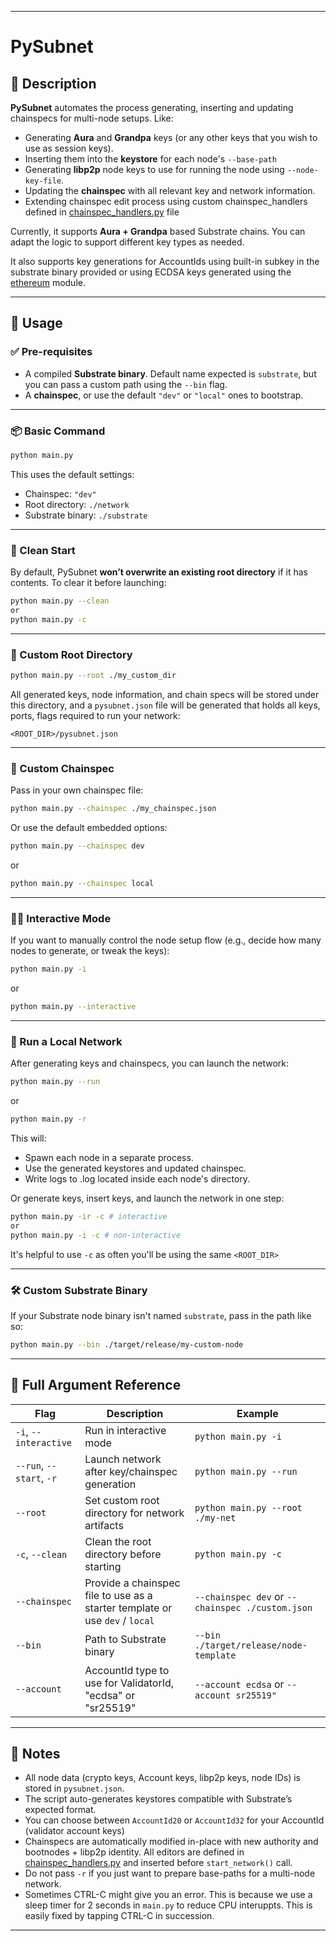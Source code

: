 
---

# PySubnet

## 🔧 Description

**PySubnet** automates the process generating, inserting and updating chainspecs for multi-node setups. Like:

- Generating **Aura** and **Grandpa** keys (or any other keys that you wish to use as session keys).
- Inserting them into the **keystore** for each node's `--base-path`
- Generating **libp2p** node keys to use for running the node using `--node-key-file`.
- Updating the **chainspec** with all relevant key and network information.
- Extending chainspec edit process using custom chainspec_handlers defined in [chainspec_handlers.py](./chainspec_handlers.py) file

Currently, it supports **Aura + Grandpa** based Substrate chains. You can adapt the logic to support different key types as needed.

It also supports key generations for AccountIds using built-in subkey in the substrate binary provided or using ECDSA keys generated using the [ethereum](./ethereum.py) module.

---

## 🚀 Usage

### ✅ Pre-requisites

- A compiled **Substrate binary**. Default name expected is `substrate`, but you can pass a custom path using the `--bin` flag.
- A **chainspec**, or use the default `"dev"` or `"local"` ones to bootstrap.

---

### 📦 Basic Command

```sh
python main.py
```

This uses the default settings:
- Chainspec: `"dev"`
- Root directory: `./network`
- Substrate binary: `./substrate`

---

### 🧹 Clean Start

By default, PySubnet **won’t overwrite an existing root directory** if it has contents. To clear it before launching:

```sh
python main.py --clean 
or 
python main.py -c 
```

---

### 📁 Custom Root Directory

```sh
python main.py --root ./my_custom_dir
```

All generated keys, node information, and chain specs will be stored under this directory, and a `pysubnet.json` file will be generated that holds all keys, ports, flags required to run your network:
```
<ROOT_DIR>/pysubnet.json
```

---

### 📜 Custom Chainspec

Pass in your own chainspec file:

```sh
python main.py --chainspec ./my_chainspec.json
```

Or use the default embedded options:
```sh
python main.py --chainspec dev
```
or
```sh
python main.py --chainspec local
```

---

### 🧑‍💻 Interactive Mode

If you want to manually control the node setup flow (e.g., decide how many nodes to generate, or tweak the keys):

```sh
python main.py -i
```
or
```sh
python main.py --interactive
```

---

### 🔌 Run a Local Network

After generating keys and chainspecs, you can launch the network:

```sh
python main.py --run
```
or
```sh
python main.py -r
```

This will:
- Spawn each node in a separate process.
- Use the generated keystores and updated chainspec.
- Write logs to <node-name>.log located inside each node's directory.

Or generate keys, insert keys, and launch the network in one step:
```sh
python main.py -ir -c # interactive
or 
python main.py -i -c # non-interactive
```
It's helpful to use `-c` as often you'll be using the same `<ROOT_DIR>`

---

### 🛠️ Custom Substrate Binary

If your Substrate node binary isn't named `substrate`, pass in the path like so:

```sh
python main.py --bin ./target/release/my-custom-node
```

---

## 🧾 Full Argument Reference

| Flag | Description | Example |
|------|-------------|---------|
| `-i`, `--interactive` | Run in interactive mode | `python main.py -i` |
| `--run`, `--start`, `-r` | Launch network after key/chainspec generation | `python main.py --run` |
| `--root` | Set custom root directory for network artifacts | `python main.py --root ./my-net` |
| `-c`, `--clean` | Clean the root directory before starting | `python main.py -c` |
| `--chainspec` | Provide a chainspec file to use as a starter template or use `dev` / `local` | `--chainspec dev` or `--chainspec ./custom.json` |
| `--bin` | Path to Substrate binary | `--bin ./target/release/node-template` |
| `--account` | AccountId type to use for ValidatorId, "ecdsa" or "sr25519" | `--account ecdsa` or `--account sr25519"` |

---

## 🧠 Notes

- All node data (crypto keys, Account keys, libp2p keys, node IDs) is stored in `pysubnet.json`.
- The script auto-generates keystores compatible with Substrate’s expected format.
- You can choose between `AccountId20` or `AccountId32` for your AccountId (validator account keys)
- Chainspecs are automatically modified in-place with new authority and bootnodes + libp2p identity. All editors are defined in [chainspec_handlers.py](./chainspec_handlers.py) and inserted before `start_network()` call.
- Do not pass `-r` if you just want to prepare base-paths for a multi-node network.
- Sometimes CTRL-C might give you an error. This is because we use a sleep timer for 2 seconds in `main.py` to reduce CPU interuppts. This is easily fixed by tapping CTRL-C in succession.

---
